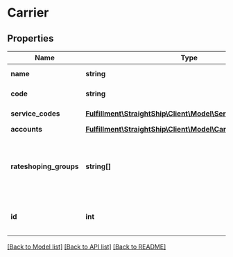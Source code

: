 # Carrier

## Properties
Name | Type | Description | Notes
------------ | ------------- | ------------- | -------------
**name** | **string** | Carrier name | 
**code** | **string** | Carrier code | 
**service_codes** | [**Fulfillment\StraightShip\Client\Model\ServiceCode[]**](ServiceCode.md) | Service codes | [optional] 
**accounts** | [**Fulfillment\StraightShip\Client\Model\CarrierBillingAccount[]**](CarrierBillingAccount.md) | Accounts | [optional] 
**rateshoping_groups** | **string[]** | Rateshoping groups  This field is extracted from restriction conditions | [optional] 
**id** | **int** | Id of object. Ignored on creation. Read/only | [optional] 

[[Back to Model list]](../../README.md#documentation-for-models) [[Back to API list]](../../README.md#documentation-for-api-endpoints) [[Back to README]](../../README.md)

